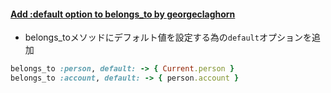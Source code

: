 #### [Add :default option to belongs\_to by georgeclaghorn](https://github.com/rails/rails/pull/28453)

* belongs_toメソッドにデフォルト値を設定する為の`default`オプションを追加

```ruby
belongs_to :person, default: -> { Current.person }
belongs_to :account, default: -> { person.account }
```

